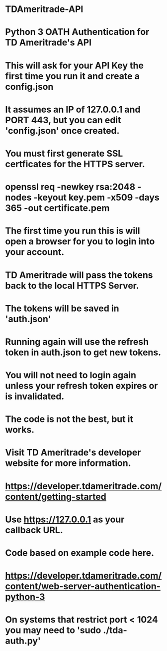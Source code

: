 # TDAmeritrade-API
# Python 3 OATH Authentication for TD Ameritrade's API
#
# This will ask for your API Key the first time you run it and create a config.json
# It assumes an IP of 127.0.0.1 and PORT 443, but you can edit 'config.json' once created.
#
# You must first generate SSL certficates for the HTTPS server.
# openssl req -newkey rsa:2048 -nodes -keyout key.pem -x509 -days 365 -out certificate.pem
#
# The first time you run this is will open a browser for you to login into your account.
# TD Ameritrade will pass the tokens back to the local HTTPS Server.
# The tokens will be saved in 'auth.json'
#
# Running again will use the refresh token in auth.json to get new tokens.
# You will not need to login again unless your refresh token expires or is invalidated.
#
# The code is not the best, but it works.
#
# Visit TD Ameritrade's developer website for more information.
#
# https://developer.tdameritrade.com/content/getting-started
# Use https://127.0.0.1 as your callback URL.
#
# Code based on example code here.
# https://developer.tdameritrade.com/content/web-server-authentication-python-3
#
# On systems that restrict port < 1024 you may need to 'sudo ./tda-auth.py'
#

